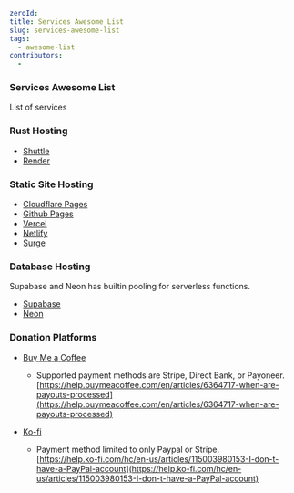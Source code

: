 ```yaml hidden
zeroId: 
title: Services Awesome List
slug: services-awesome-list
tags:
  - awesome-list
contributors:
  - 
```

### Services Awesome List

List of services


### Rust Hosting

  - [Shuttle](https://www.shuttle.rs/)
  - [Render](https://render.com/)

### Static Site Hosting

  - [Cloudflare Pages](https://pages.cloudflare.com/)
  - [Github Pages](https://pages.github.com/)
  - [Vercel](https://vercel.com)
  - [Netlify](https://www.netlify.com/)
  - [Surge](https://surge.sh/)

### Database Hosting

  Supabase and Neon has builtin pooling for serverless functions.

  - [Supabase](https://supabase.com/)
  - [Neon](https://neon.tech/)

### Donation Platforms

- [Buy Me a Coffee](https://www.buymeacoffee.com)

  - Supported payment methods are Stripe, Direct Bank, or Payoneer.\
    [https://help.buymeacoffee.com/en/articles/6364717-when-are-payouts-processed](https://help.buymeacoffee.com/en/articles/6364717-when-are-payouts-processed)

- [Ko-fi](https://ko-fi.com/)
  - Payment method limited to only Paypal or Stripe.\
    [https://help.ko-fi.com/hc/en-us/articles/115003980153-I-don-t-have-a-PayPal-account](https://help.ko-fi.com/hc/en-us/articles/115003980153-I-don-t-have-a-PayPal-account)


